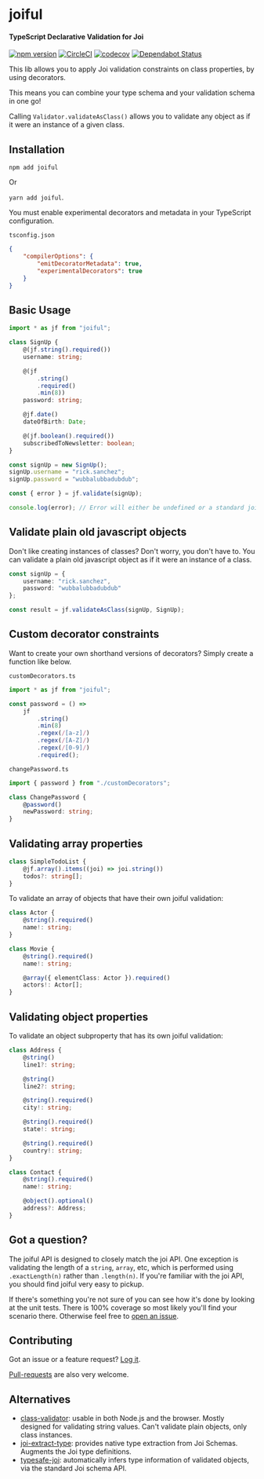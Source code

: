 # joiful

#### TypeScript Declarative Validation for Joi

[![npm version](https://badge.fury.io/js/joiful.svg)](https://badge.fury.io/js/joiful)
[![CircleCI](https://circleci.com/gh/joiful-ts/joiful.svg?style=shield)](https://circleci.com/gh/joiful-ts/joiful)
[![codecov](https://codecov.io/gh/joiful-ts/joiful/branch/master/graph/badge.svg)](https://codecov.io/gh/joiful-ts/joiful)
[![Dependabot Status](https://api.dependabot.com/badges/status?host=github&repo=joiful-ts/joiful)](https://dependabot.com)

This lib allows you to apply Joi validation constraints on class properties, by using decorators.

This means you can combine your type schema and your validation schema in one go!

Calling `Validator.validateAsClass()` allows you to validate any object as if it were an instance of a given class.

## Installation

`npm add joiful`

Or

`yarn add joiful`.

You must enable experimental decorators and metadata in your TypeScript configuration.

`tsconfig.json`

```json
{
    "compilerOptions": {
        "emitDecoratorMetadata": true,
        "experimentalDecorators": true
    }
}
```

## Basic Usage

```typescript
import * as jf from "joiful";

class SignUp {
    @(jf.string().required())
    username: string;

    @(jf
        .string()
        .required()
        .min(8))
    password: string;

    @jf.date()
    dateOfBirth: Date;

    @(jf.boolean().required())
    subscribedToNewsletter: boolean;
}

const signUp = new SignUp();
signUp.username = "rick.sanchez";
signUp.password = "wubbalubbadubdub";

const { error } = jf.validate(signUp);

console.log(error); // Error will either be undefined or a standard joi validation error
```

## Validate plain old javascript objects

Don't like creating instances of classes? Don't worry, you don't have to. You can validate a plain old javascript object as if it were an instance of a class.

```typescript
const signUp = {
    username: "rick.sanchez",
    password: "wubbalubbadubdub"
};

const result = jf.validateAsClass(signUp, SignUp);
```

## Custom decorator constraints

Want to create your own shorthand versions of decorators? Simply create a function like below.

`customDecorators.ts`

```typescript
import * as jf from "joiful";

const password = () =>
    jf
        .string()
        .min(8)
        .regex(/[a-z]/)
        .regex(/[A-Z]/)
        .regex(/[0-9]/)
        .required();
```

`changePassword.ts`

```typescript
import { password } from "./customDecorators";

class ChangePassword {
    @password()
    newPassword: string;
}
```

## Validating array properties

```typescript
class SimpleTodoList {
    @jf.array().items((joi) => joi.string())
    todos?: string[];
}
```

To validate an array of objects that have their own joiful validation:

```typescript
class Actor {
    @string().required()
    name!: string;
}

class Movie {
    @string().required()
    name!: string;

    @array({ elementClass: Actor }).required()
    actors!: Actor[];
}
```

## Validating object properties

To validate an object subproperty that has its own joiful validation:

```typescript
class Address {
    @string()
    line1?: string;

    @string()
    line2?: string;

    @string().required()
    city!: string;

    @string().required()
    state!: string;

    @string().required()
    country!: string;
}

class Contact {
    @string().required()
    name!: string;

    @object().optional()
    address?: Address;
}
```

## Got a question?

The joiful API is designed to closely match the joi API. One exception is validating the length of a `string`, `array`, etc, which is performed using `.exactLength(n)` rather than `.length(n)`. If you're familiar with the joi API, you should find joiful very easy to pickup.

If there's something you're not sure of you can see how it's done by looking at the unit tests. There is 100% coverage so most likely you'll find your scenario there. Otherwise feel free to [open an issue](https://github.com/joiful-ts/joiful/issues).

## Contributing

Got an issue or a feature request? [Log it](https://github.com/joiful-ts/joiful/issues).

[Pull-requests](https://github.com/joiful-ts/joiful/pulls) are also very welcome.

## Alternatives

-   [class-validator](https://github.com/typestack/class-validator): usable in both Node.js and the browser. Mostly designed for validating string values. Can't validate plain objects, only class instances.
-   [joi-extract-type](https://github.com/TCMiranda/joi-extract-type): provides native type extraction from Joi Schemas. Augments the Joi type definitions.
-   [typesafe-joi](https://github.com/hjkcai/typesafe-joi): automatically infers type information of validated objects, via the standard Joi schema API.
